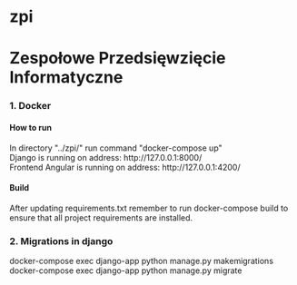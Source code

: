 # zpi
<h1>
Zespołowe Przedsięwzięcie Informatyczne
</h1>

<h3>1. Docker</h3>
<h4>How to run</h4>
<p>
  In directory "../zpi/" run command "docker-compose up" <br>
  Django is running on address: http://127.0.0.1:8000/ <br>
  Frontend Angular is running on address: http://127.0.0.1:4200/ <br>
</p>

<h4>Build</h4>
<p>
    After updating requirements.txt remember to run docker-compose build
    to ensure that all project requirements are installed.
</p>

<h3>2. Migrations in django</h3>
<p> 
docker-compose exec django-app python manage.py makemigrations <br>
docker-compose exec django-app python manage.py  migrate
</p>
